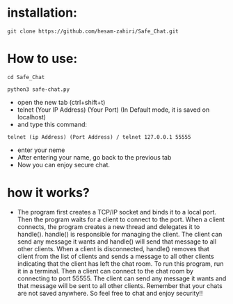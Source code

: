 # installation:

```
git clone https://github.com/hesam-zahiri/Safe_Chat.git
```
# How to use:
```
cd Safe_Chat
```
```
python3 safe-chat.py
```
- open the new tab (ctrl+shift+t)
- telnet (Your IP Address) (Your Port) (In Default mode, it is saved on localhost)
- and type this command:
```
telnet (ip Address) (Port Address) / telnet 127.0.0.1 55555
```
- enter your neme
- After entering your name, go back to the previous tab
- Now you can enjoy secure chat.
# how it works?
- The program first creates a TCP/IP socket and binds it to a local port. Then the program waits for a client to connect to the port. When a client connects, the program creates a new thread and delegates it to handle(). handle() is responsible for managing the client. The client can send any message it wants and handle() will send that message to all other clients. When a client is disconnected, handle() removes that client from the list of clients and sends a message to all other clients indicating that the client has left the chat room.
To run this program, run it in a terminal. Then a client can connect to the chat room by connecting to port 55555. The client can send any message it wants and that message will be sent to all other clients.
Remember that your chats are not saved anywhere. So feel free to chat and enjoy security‼️



